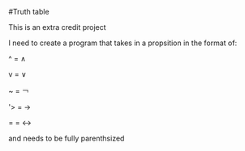#Truth table

This is an extra credit project 

I need to create a program that takes in a propsition in the format of:

^ = ∧

v = ∨

~ = ￢

'> = →

= = ↔︎

and needs to be fully parenthsized
